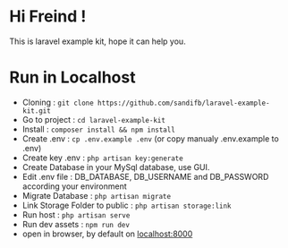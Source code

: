 # Hi Freind !
This is laravel example kit, hope it can help you.

# Run in Localhost

- Cloning  : `git clone https://github.com/sandifb/laravel-example-kit.git`
- Go to project  : `cd laravel-example-kit`
- Install  : `composer install && npm install`
- Create .env   : `cp .env.example .env` (or copy manualy .env.example to .env)
- Create key .env   : `php artisan key:generate`
- Create Database in your MySql database, use GUI.
- Edit .env file : DB_DATABASE, DB_USERNAME and DB_PASSWORD according your environment
- Migrate Database   : `php artisan migrate`
- Link Storage Folder to public   : `php artisan storage:link`
- Run host : `php artisan serve`
- Run dev assets : `npm run dev`
- open in browser, by default on [localhost:8000](http://localhost:8000)